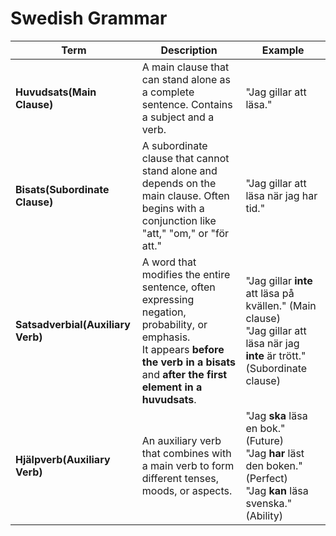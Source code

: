 # Swedish Grammar

| **Term**                          | **Description**                                                                                                                                                                                | **Example**                                                                                                                         |
| --------------------------------- | ---------------------------------------------------------------------------------------------------------------------------------------------------------------------------------------------- | ----------------------------------------------------------------------------------------------------------------------------------- |
| **Huvudsats(Main Clause)**        | A main clause that can stand alone as a complete sentence. Contains a subject and a verb.                                                                                                      | "Jag gillar att läsa."                                                                                                              |
| **Bisats(Subordinate Clause)**    | A subordinate clause that cannot stand alone and depends on the main clause. Often begins with a conjunction like "att," "om," or "för att."                                                   | "Jag gillar att läsa när jag har tid."                                                                                              |
| **Satsadverbial(Auxiliary Verb)** | A word that modifies the entire sentence, often expressing negation, probability, or emphasis.<br/> It appears **before the verb in a bisats** and **after the first element in a huvudsats**. | "Jag gillar **inte** att läsa på kvällen." (Main clause) <br> "Jag gillar att läsa när jag **inte** är trött." (Subordinate clause) |
| **Hjälpverb(Auxiliary Verb)**     | An auxiliary verb that combines with a main verb to form different tenses, moods, or aspects.                                                                                                  | "Jag **ska** läsa en bok." (Future) <br> "Jag **har** läst den boken." (Perfect) <br> "Jag **kan** läsa svenska." (Ability)         |
